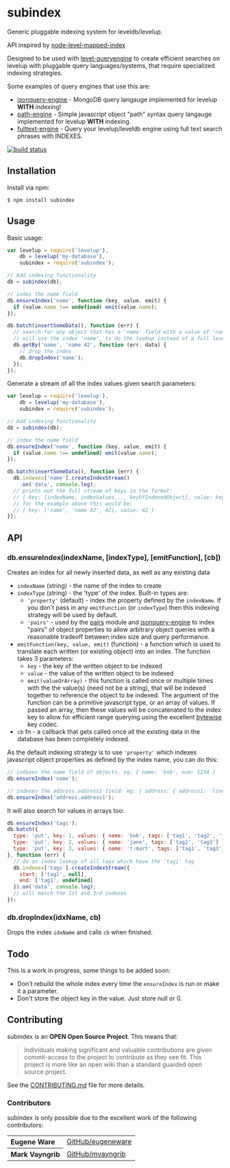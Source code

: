 # subindex

Generic pluggable indexing system for leveldb/levelup.

API inspired by [node-level-mapped-index](https://github.com/rvagg/node-level-mapped-index)

Designed to be used with [level-queryengine](https://github.com/eugeneware/level-queryengine)
to create efficient searches on levelup with pluggable query languages/systems,
that require specialized indexing strategies.

Some examples of query engines that use this are:

* [jsonquery-engine](https://github.com/eugeneware/jsonquery-engine) - MongoDB query langauge implemented for levelup **WITH** indexing!
* [path-engine](https://github.com/eugeneware/path-engine) - Simple javascript object "path" syntax query langauge implemented for levelup **WITH** indexing.
* [fulltext-engine](https://github.com/eugeneware/fulltext-engine) - Query your levelup/leveldb engine using full text search phrases with INDEXES.

[![build status](https://secure.travis-ci.org/eugeneware/subindex.png)](http://travis-ci.org/eugeneware/subindex)

## Installation

Install via npm:

```
$ npm install subindex
```

## Usage

Basic usage:

``` js
var levelup = require('levelup'),
    db = levelup('my-database'),
    subindex = require('subindex');

// Add indexing functionality
db = subindex(db);

// index the name field
db.ensureIndex('name', function (key, value, emit) {
  if (value.name !== undefined) emit(value.name);
});

db.batch(insertSomeData(), function (err) {
  // search for any object that has a 'name' field with a value of 'name 42'
  // will use the index 'name', to do the lookup instead of a full levelup db scan
  db.getBy('name', 'name 42', function (err, data) {
    // drop the index
    db.dropIndex('name');
  });
});
```

Generate a stream of all the index values given search parameters:
``` js
var levelup = require('levelup'),
    db = levelup('my-database'),
    subindex = require('subindex');

// Add indexing functionality
db = subindex(db);

// index the name field
db.ensureIndex('name', function (key, value, emit) {
  if (value.name !== undefined) emit(value.name);
});

db.batch(insertSomeData(), function (err) {
  db.indexes['name'].createIndexStream()
    .on('data', console.log);
  // prints out the full stream of keys in the format:
  // { key: [indexName, indexValues..., keyOfIndexedObject], value: keyOfIndexedObject }
  // for the example above this would be:
  // { key: ['name', 'name 42', 42], value: 42 }
});
```

## API

### db.ensureIndex(indexName, [indexType], [emitFunction], [cb])

Creates an index for all newly inserted data, as well as any existing data

* `indexName` (string) - the name of the index to create
* `indexType` (string) - the 'type' of the index. Built-in types are:
    * `'property'` (default) - index the property defined by the `indexName`.
      If you don't pass in any `emitFunction` (or `indexType`) then this indexing
      strategy will be used by default.
    * `'pairs'` - used by the [pairs](https://github.com/eugeneware/pairs) module
       and [jsonquery-engine](https://github.com/eugeneware/jsonquery-engine) to
       index "pairs" of object properties to allow arbitrary object queries with
       a reasonable tradeoff between index size and query performance.
* `emitFunction(key, value, emit)` (function) - a function which is used to translate each written
  (or existing object) into an index. The function takes 3 parameters:
    * `key` - the key of the written object to be indexed
    * `value` - the value of the written object to be indexed
    * `emit(valueOrArray)` - this function is called once or multiple times with the the
      value(s) (need not be a string), that will be indexed together to reference
      the object to be indexed. The argument of the function can be a primitive
      javascript type, or an array of values. If passed an array, then these values
      will be concatenated to the index key to allow for efficient range querying using
      the excellent [bytewise](https://github.com/deanlandolt/bytewise) key codec.
* `cb` fn - a callback that gets called once all the existing data in the database has
  been completely indexed.

As the default indexing strategy is to use `'property'` which indexes javascript
object properties as defined by the index name, you can do this:

``` js
// indexes the name field of objects. eg: { name: 'bob', num: 1234 }
db.ensureIndex('name');

// indexes the address.address1 field: eg: { address: { address1: 'line 1', address2: 'line 2' } }
db.ensureIndex('address.address1');
```

It will also search for values in arrays too:

``` js
db.ensureIndex('tags');
db.batch({
  type: 'put', key: 1, values: { name: 'bob', tags: ['tag1', 'tag2', 'tag3'] },
  type: 'put', key: 2, values: { name: 'jane', tags: ['tag2', 'tag3'] },
  type: 'put', key: 3, values: { name: 't-mart', tags: ['tag1', 'tag3'] }
}, function (err) {
  // do an index lookup of all tags which have the 'tag1' tag
  db.indexes['tags'].createIndexStream({
    start: ['tag1', null],
    end: ['tag1', undefined]
  }).on('data', console.log);
  // will match the 1st and 3rd indexes
});
```

### db.dropIndex(idxName, cb)

Drops the index `idxName` and calls `cb` when finished.

## Todo

This is a work in progress, some things to be added soon:

* Don't rebuild the whole index every time the `ensureIndex` is run or make it a parameter.
* Don't store the object key in the value. Just store null or 0.

## Contributing

subindex is an **OPEN Open Source Project**. This means that:

> Individuals making significant and valuable contributions are given commit-access to the project to contribute as they see fit. This project is more like an open wiki than a standard guarded open source project.

See the [CONTRIBUTING.md](https://github.com/eugeneware/subindex/blob/master/CONTRIBUTING.md) file for more details.

### Contributors

subindex is only possible due to the excellent work of the following contributors:

<table><tbody>
<tr><th align="left">Eugene Ware</th><td><a href="https://github.com/eugeneware">GitHub/eugeneware</a></td></tr>
<tr><th align="left">Mark Vayngrib</th><td><a href="https://github.com/mvayngrib">GitHub/mvayngrib</a></td></tr>
</tbody></table>
